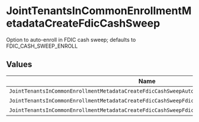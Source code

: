 # JointTenantsInCommonEnrollmentMetadataCreateFdicCashSweep

Option to auto-enroll in FDIC cash sweep; defaults to FDIC_CASH_SWEEP_ENROLL


## Values

| Name                                                                                          | Value                                                                                         |
| --------------------------------------------------------------------------------------------- | --------------------------------------------------------------------------------------------- |
| `JointTenantsInCommonEnrollmentMetadataCreateFdicCashSweepAutoEnrollFdicCashSweepUnspecified` | AUTO_ENROLL_FDIC_CASH_SWEEP_UNSPECIFIED                                                       |
| `JointTenantsInCommonEnrollmentMetadataCreateFdicCashSweepFdicCashSweepEnroll`                | FDIC_CASH_SWEEP_ENROLL                                                                        |
| `JointTenantsInCommonEnrollmentMetadataCreateFdicCashSweepFdicCashSweepDecline`               | FDIC_CASH_SWEEP_DECLINE                                                                       |